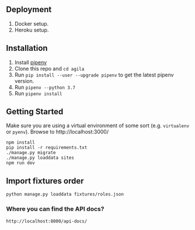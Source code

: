 ## Deployment
1. Docker setup.
2. Heroku setup.

## Installation
1. Install [pipenv](https://pypi.org/project/pipenv/)
2. Clone this repo and `cd agila`
3. Run `pip install --user --upgrade pipenv` to get the latest pipenv version.
4. Run `pipenv --python 3.7`
5. Run `pipenv install`


## Getting Started
Make sure you are using a virtual environment of some sort (e.g. `virtualenv` or
`pyenv`).
Browse to http://localhost:3000/

```
npm install
pip install -r requirements.txt
./manage.py migrate
./manage.py loaddata sites
npm run dev
```

## Import fixtures order

```
python manage.py loaddata fixtures/roles.json
```

### Where you can find the API docs?
    http://localhost:8000/api-docs/

    

